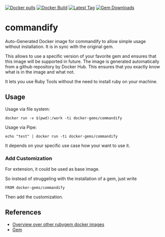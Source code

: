 [![Docker pulls](https://img.shields.io/docker/pulls/rubygem/commandify.svg)](https://hub.docker.com/r/rubygem/commandify/)
[![Docker Build](https://img.shields.io/docker/automated/rubygem/commandify.svg)](https://hub.docker.com/r/rubygem/commandify/)
[![Latest Tag](https://img.shields.io/github/tag/docker-rubygem/commandify.svg)](https://hub.docker.com/r/rubygem/commandify/)
[![Gem Downloads](https://img.shields.io/gem/dt/commandify.svg)](https://rubygems.org/gems/commandify/)
# commandify

Auto-Generated Docker image for commandify to allow simple usage without installation.
It is in sync with the original gem.

This allows to use a specific version of your favorite gem and ensures that this image will be supported in future.
The image is generated automatically from a github repository by Docker Hub.
This ensures that you exactly know what is in the image and what not.

It lets you use Ruby Tools without the need to install ruby on your machine.

## Usage

Usage via file system:

`docker run -v $(pwd):/work -ti docker-gems/commandify`

Usage via Pipe:

`echo "test" | docker run -ti docker-gems/commandify`

It depends on your specific use case how your want to use it.

### Add Customization

For extension, it could be used as base image.

So instead of struggeling with the installation of a gem, just write

`FROM docker-gems/commandify`

Then add the customization.

## References

 - [Overview over other rubygem docker images](https://github.com/thinkbot/docker-rubygem)
 - [Gem](https://rubygems.org/gems/commandify/)
